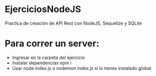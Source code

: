 # EjerciciosNodeJS

Practica de creación de API Rest con NodeJS, Sequelize y SQLite

# Para correr un server:
- Ingresar en la carpeta del ejercicio
- Instalar dependencias npm i
- Usar node index.js o nodemon index.js si lo tienes instalado global